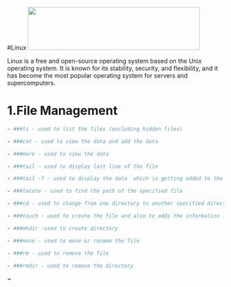 #Linux  <img src="https://encrypted-tbn0.gstatic.com/images?q=tbn:ANd9GcRbi9aVFq2CV5UxsEhDk4L5Hk_u4nHnSTnsWhnOUNRg4mfdOfWZfJoPGLZL01QvgvIDT8Q&usqp=CAU" width="400" height="100">

Linux is a free and open-source operating system based on the Unix operating system. It is known for its stability, security, and flexibility, and it has become the most popular operating system for servers and supercomputers.

# 1.File Management

```bash
- ###ls - used to list the files (excluding hidden files)

- ###cat - used to view the data and add the data

- ###more - used to view the data

- ###tail - used to display last line of the file

- ###tail -f - used to display the data  which is getting added to the particular file, mostly used to view the logs

- ###locate - used to find the path of the specified file

- ###cd - used to change from one directory to another specified directory

- ###touch - used to create the file and also to adds the information into it

- ###mkdir -used to create directory

- ###move - used to move or rename the file

- ###rm - used to remove the file

- ###rmdir - used to remove the directory
```
~                                     
